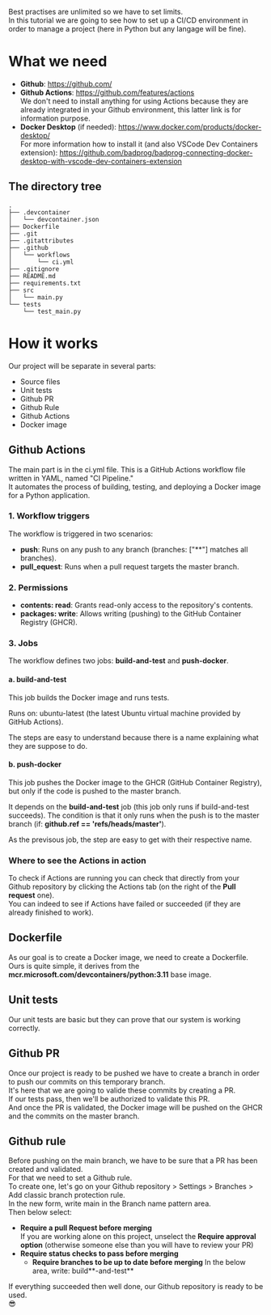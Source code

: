 Best practises are unlimited so we have to set limits.  
In this tutorial we are going to see how to set up a CI/CD environment in order to manage a project (here in Python but any langage will be fine).  

# What we need

- **Github**: https://github.com/
- **Github Actions**: https://github.com/features/actions  
We don't need to install anything for using Actions because they are already integrated in your Github environment, this latter link is for information purpose.
- **Docker Desktop** (if needed): https://www.docker.com/products/docker-desktop/  
For more information how to install it (and also VSCode Dev Containers extension): https://github.com/badprog/badprog-connecting-docker-desktop-with-vscode-dev-containers-extension

## The directory tree

```
.
├── .devcontainer
│   └── devcontainer.json
├── Dockerfile
├── .git
├── .gitattributes
├── .github
│   └── workflows
│       └── ci.yml
├── .gitignore
├── README.md
├── requirements.txt
├── src
│   └── main.py
└── tests
    └── test_main.py
```

# How it works

Our project will be separate in several parts:

- Source files
- Unit tests
- Github PR
- Github Rule
- Github Actions
- Docker image

## Github Actions

The main part is in the ci.yml file.
This is a GitHub Actions workflow file written in YAML, named "CI Pipeline."  
It automates the process of building, testing, and deploying a Docker image for a Python application.  

### 1. Workflow triggers
The workflow is triggered in two scenarios:

- **push**: Runs on any push to any branch (branches: ["**"] matches all branches).
- **pull_equest**: Runs when a pull request targets the master branch.

### 2. Permissions

- **contents: read**: Grants read-only access to the repository's contents.
- **packages: write**: Allows writing (pushing) to the GitHub Container Registry (GHCR).

### 3. Jobs
The workflow defines two jobs: **build-and-test** and **push-docker**.

#### a. build-and-test
This job builds the Docker image and runs tests.

Runs on: ubuntu-latest (the latest Ubuntu virtual machine provided by GitHub Actions).

The steps are easy to understand because there is a name explaining what they are suppose to do.

#### b. push-docker
This job pushes the Docker image to the GHCR (GitHub Container Registry), but only if the code is pushed to the master branch.

It depends on the **build-and-test** job (this job only runs if build-and-test succeeds).
The condition is that it only runs when the push is to the master branch (if: **github.ref == 'refs/heads/master'**).

As the previsous job, the step are easy to get with their respective name.

### Where to see the Actions in action
To check if Actions are running you can check that directly from your Github repository by clicking the Actions tab (on the right of the **Pull request** one).  
You can indeed to see if Actions have failed or succeeded (if they are already finished to work).  

## Dockerfile
As our goal is to create a Docker image, we need to create a Dockerfile.  
Ours is quite simple, it derives from the **mcr.microsoft.com/devcontainers/python:3.11** base image.  

## Unit tests
Our unit tests are basic but they can prove that our system is working correctly.

## Github PR
Once our project is ready to be pushed we have to create a branch in order to push our commits on this temporary branch.  
It's here that we are going to valide these commits by creating a PR.  
If our tests pass, then we'll be authorized to validate this PR.  
And once the PR is validated, the Docker image will be pushed on the GHCR and the commits on the master branch.  

## Github rule
Before pushing on the main branch, we have to be sure that a PR has been created and validated.  
For that we need to set a Github rule.  
To create one, let's go on your Github repository > Settings > Branches > Add classic branch protection rule.  
In the new form, write main in the Branch name pattern area.  
Then below select:
- **Require a pull Request before merging**  
  If you are working alone on this project, unselect the **Require approval option** (otherwise someone else than you will have to review your PR) 
- **Require status checks to pass before merging**
    - **Require branches to be up to date before merging**
      In the below area, write: build**-and-test**
      
If everything succeeded then well done, our Github repository is ready to be used.  
😎
